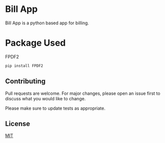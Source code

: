 # Bill App

Bill App is a python based app for billing.

# Package Used
FPDF2
```bash
pip install FPDF2
```

## Contributing
Pull requests are welcome. For major changes, please open an issue first to discuss what you would like to change.

Please make sure to update tests as appropriate.

## License
[MIT](https://choosealicense.com/licenses/mit/)
